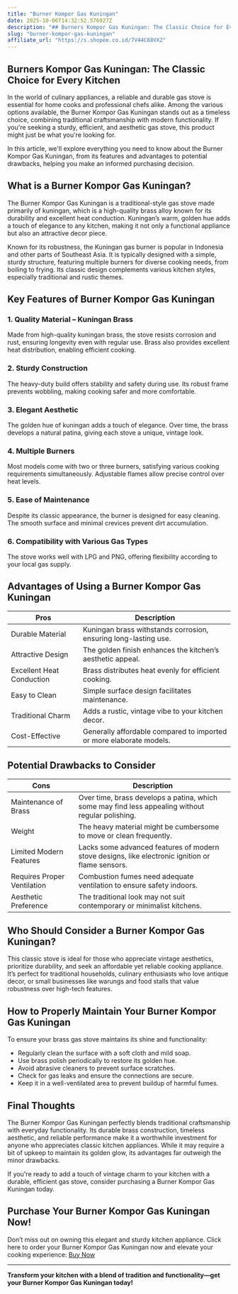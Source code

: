 ```yaml
---
title: "Burner Kompor Gas Kuningan"
date: 2025-10-06T14:32:52.576927Z
description: "## Burners Kompor Gas Kuningan: The Classic Choice for Every Kitchen..."
slug: "burner-kompor-gas-kuningan"
affiliate_url: "https://s.shopee.co.id/7V44C68VX2"
---
```

## Burners Kompor Gas Kuningan: The Classic Choice for Every Kitchen

In the world of culinary appliances, a reliable and durable gas stove is essential for home cooks and professional chefs alike. Among the various options available, the Burner Kompor Gas Kuningan stands out as a timeless choice, combining traditional craftsmanship with modern functionality. If you're seeking a sturdy, efficient, and aesthetic gas stove, this product might just be what you're looking for.

In this article, we'll explore everything you need to know about the Burner Kompor Gas Kuningan, from its features and advantages to potential drawbacks, helping you make an informed purchasing decision.

## What is a Burner Kompor Gas Kuningan?

The Burner Kompor Gas Kuningan is a traditional-style gas stove made primarily of kuningan, which is a high-quality brass alloy known for its durability and excellent heat conduction. Kuningan’s warm, golden hue adds a touch of elegance to any kitchen, making it not only a functional appliance but also an attractive decor piece.

Known for its robustness, the Kuningan gas burner is popular in Indonesia and other parts of Southeast Asia. It is typically designed with a simple, sturdy structure, featuring multiple burners for diverse cooking needs, from boiling to frying. Its classic design complements various kitchen styles, especially traditional and rustic themes.

## Key Features of Burner Kompor Gas Kuningan

### 1. Quality Material – Kuningan Brass

Made from high-quality kuningan brass, the stove resists corrosion and rust, ensuring longevity even with regular use. Brass also provides excellent heat distribution, enabling efficient cooking.

### 2. Sturdy Construction

The heavy-duty build offers stability and safety during use. Its robust frame prevents wobbling, making cooking safer and more comfortable.

### 3. Elegant Aesthetic

The golden hue of kuningan adds a touch of elegance. Over time, the brass develops a natural patina, giving each stove a unique, vintage look.

### 4. Multiple Burners

Most models come with two or three burners, satisfying various cooking requirements simultaneously. Adjustable flames allow precise control over heat levels.

### 5. Ease of Maintenance

Despite its classic appearance, the burner is designed for easy cleaning. The smooth surface and minimal crevices prevent dirt accumulation.

### 6. Compatibility with Various Gas Types

The stove works well with LPG and PNG, offering flexibility according to your local gas supply.

## Advantages of Using a Burner Kompor Gas Kuningan

| Pros | Description |
|---------|--------------|
| Durable Material | Kuningan brass withstands corrosion, ensuring long-lasting use. |
| Attractive Design | The golden finish enhances the kitchen’s aesthetic appeal. |
| Excellent Heat Conduction | Brass distributes heat evenly for efficient cooking. |
| Easy to Clean | Simple surface design facilitates maintenance. |
| Traditional Charm | Adds a rustic, vintage vibe to your kitchen decor. |
| Cost-Effective | Generally affordable compared to imported or more elaborate models. |

## Potential Drawbacks to Consider

| Cons | Description |
|---------|--------------|
| Maintenance of Brass | Over time, brass develops a patina, which some may find less appealing without regular polishing. |
| Weight | The heavy material might be cumbersome to move or clean frequently. |
| Limited Modern Features | Lacks some advanced features of modern stove designs, like electronic ignition or flame sensors. |
| Requires Proper Ventilation | Combustion fumes need adequate ventilation to ensure safety indoors. |
| Aesthetic Preference | The traditional look may not suit contemporary or minimalist kitchens. |

## Who Should Consider a Burner Kompor Gas Kuningan?

This classic stove is ideal for those who appreciate vintage aesthetics, prioritize durability, and seek an affordable yet reliable cooking appliance. It’s perfect for traditional households, culinary enthusiasts who love antique decor, or small businesses like warungs and food stalls that value robustness over high-tech features.

## How to Properly Maintain Your Burner Kompor Gas Kuningan

To ensure your brass gas stove maintains its shine and functionality:

- Regularly clean the surface with a soft cloth and mild soap.
- Use brass polish periodically to restore its golden hue.
- Avoid abrasive cleaners to prevent surface scratches.
- Check for gas leaks and ensure the connections are secure.
- Keep it in a well-ventilated area to prevent buildup of harmful fumes.

## Final Thoughts

The Burner Kompor Gas Kuningan perfectly blends traditional craftsmanship with everyday functionality. Its durable brass construction, timeless aesthetic, and reliable performance make it a worthwhile investment for anyone who appreciates classic kitchen appliances. While it may require a bit of upkeep to maintain its golden glow, its advantages far outweigh the minor drawbacks.

If you're ready to add a touch of vintage charm to your kitchen with a durable, efficient gas stove, consider purchasing a Burner Kompor Gas Kuningan today.

## Purchase Your Burner Kompor Gas Kuningan Now!

Don’t miss out on owning this elegant and sturdy kitchen appliance. Click here to order your Burner Kompor Gas Kuningan now and elevate your cooking experience: [Buy Now](https://s.shopee.co.id/7V44C68VX2)

---

**Transform your kitchen with a blend of tradition and functionality—get your Burner Kompor Gas Kuningan today!**